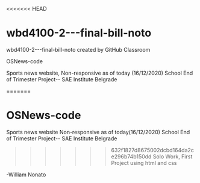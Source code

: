 <<<<<<< HEAD
# wbd4100-2---final-bill-noto
wbd4100-2---final-bill-noto created by GitHub Classroom

OSNews-code

Sports news website, Non-responsive as of today (16/12/2020) School End of Trimester Project-- SAE Institute Belgrade

=======

# OSNews-code
Sports news website
Non-responsive as of today(16/12/2020)
School End of Trimester Project-- SAE Institute Belgrade
>>>>>>> 632f1827d8675002dcbd164da2ce296b74b150dd
Solo Work, First Project using html and css

-William Nonato


